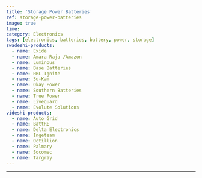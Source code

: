 ```yaml
---
title: 'Storage Power Batteries'
ref: storage-power-batteries
image: true
time: 
category: Electronics
tags: [electronics, batteries, battery, power, storage]
swadeshi-products:
  - name: Exide
  - name: Amara Raja /Amazon
  - name: Luminous
  - name: Base Batteries
  - name: HBL-Ignite
  - name: Su-Kam
  - name: Okay Power
  - name: Southern Batteries
  - name: True Power 
  - name: Liveguard
  - name: Evolute Solutions
videshi-products:
  - name: Auto Grid
  - name: BattRE
  - name: Delta Electronics
  - name: Ingeteam
  - name: Octillion
  - name: Palmary
  - name: Socomec
  - name: Targray
---
```





---


